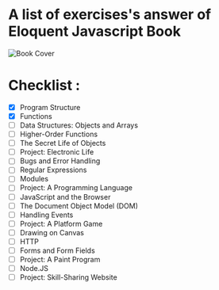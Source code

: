 # A list of exercises's answer of Eloquent Javascript Book

![Book Cover](http://eloquentjavascript.net/img/cover.png)

# Checklist :
- [x] Program Structure
- [x] Functions
- [ ] Data Structures: Objects and Arrays
- [ ] Higher-Order Functions
- [ ] The Secret Life of Objects
- [ ] Project: Electronic Life
- [ ] Bugs and Error Handling
- [ ] Regular Expressions
- [ ] Modules
- [ ] Project: A Programming Language
- [ ] JavaScript and the Browser
- [ ] The Document Object Model (DOM)
- [ ] Handling Events
- [ ] Project: A Platform Game
- [ ] Drawing on Canvas
- [ ] HTTP
- [ ] Forms and Form Fields
- [ ] Project: A Paint Program
- [ ] Node.JS
- [ ] Project: Skill-Sharing Website
